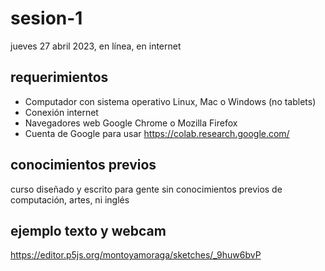 # sesion-1

jueves 27 abril 2023, en línea, en internet

## requerimientos

- Computador con sistema operativo Linux, Mac o Windows (no tablets)
- Conexión internet
- Navegadores web Google Chrome o Mozilla Firefox
- Cuenta de Google para usar https://colab.research.google.com/

## conocimientos previos

curso diseñado y escrito para gente sin conocimientos previos de computación, artes, ni inglés

## ejemplo texto y webcam

https://editor.p5js.org/montoyamoraga/sketches/_9huw6bvP
